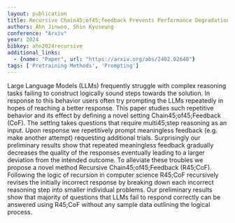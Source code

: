 ```yaml
---
layout: publication
title: Recursive Chain45;of45;feedback Prevents Performance Degradation From Redundant Prompting
authors: Ahn Jinwoo, Shin Kyuseung
conference: "Arxiv"
year: 2024
bibkey: ahn2024recursive
additional_links:
  - {name: "Paper", url: "https://arxiv.org/abs/2402.02648"}
tags: ['Pretraining Methods', 'Prompting']
---
```

Large Language Models (LLMs) frequently struggle with complex reasoning tasks failing to construct logically sound steps towards the solution. In response to this behavior users often try prompting the LLMs repeatedly in hopes of reaching a better response. This paper studies such repetitive behavior and its effect by defining a novel setting Chain45;of45;Feedback (CoF). The setting takes questions that require multi45;step reasoning as an input. Upon response we repetitively prompt meaningless feedback (e.g. make another attempt) requesting additional trials. Surprisingly our preliminary results show that repeated meaningless feedback gradually decreases the quality of the responses eventually leading to a larger deviation from the intended outcome. To alleviate these troubles we propose a novel method Recursive Chain45;of45;Feedback (R45;CoF). Following the logic of recursion in computer science R45;CoF recursively revises the initially incorrect response by breaking down each incorrect reasoning step into smaller individual problems. Our preliminary results show that majority of questions that LLMs fail to respond correctly can be answered using R45;CoF without any sample data outlining the logical process.
